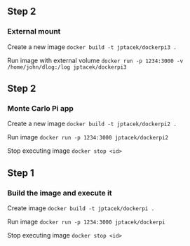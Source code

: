 ## Step 2 ##
### External mount ###
Create a new image
`docker build -t jptacek/dockerpi3 .`

Run image with external volume
`docker run -p 1234:3000 -v /home/john/dlog:/log jptacek/dockerpi3`


## Step 2 ##
### Monte Carlo Pi app ###
Create a new image
`docker build -t jptacek/dockerpi2 .`

Run image
`docker run -p 1234:3000 jptacek/dockerpi2`

Stop executing image
`docker stop <id>`

## Step 1 ##
### Build the image and execute it ###

Create image 
`docker build -t jptacek/dockerpi .`

Run image
`docker run -p 1234:3000 jptacek/dockerpi`

Stop executing image
`docker stop <id>`